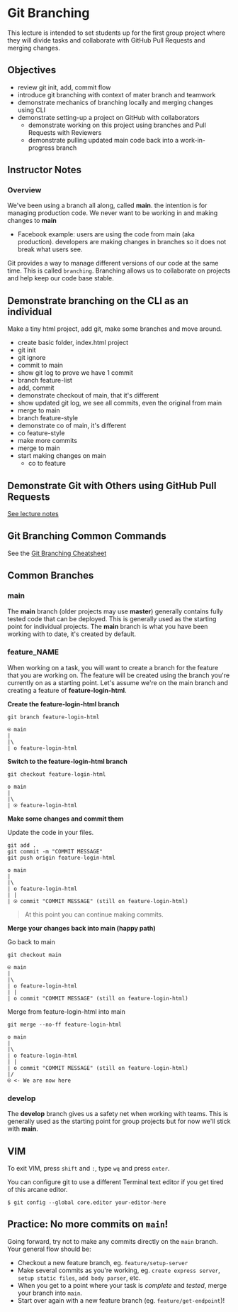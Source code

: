 # Git Branching

This lecture is intended to set students up for the first group project where they will divide tasks and collaborate with GitHub Pull Requests and merging changes.

## Objectives

- review git init, add, commit flow
- introduce git branching with context of mater branch and teamwork
- demonstrate mechanics of branching locally and merging changes using CLI
- demonstrate setting-up a project on GitHub with collaborators
    - demonstrate working on this project using branches and Pull Requests with Reviewers
    - demonstrate pulling updated main code back into a work-in-progress branch

## Instructor Notes

### Overview

We've been using a branch all along, called **main**. the intention is for managing production code. We never want to be working in and making changes to **main**

- Facebook example: users are using the code from main (aka production). developers are making changes in branches so it does not break what users see.

Git provides a way to manage different versions of our code at the same time. This is called `branching`. Branching allows us to collaborate on projects and help keep our code base stable.


## Demonstrate branching on the CLI as an individual

Make a tiny html project, add git, make some branches and move around.

- create basic folder, index.html project
- git init
- git ignore
- commit to main
- show git log to prove we have 1 commit
- branch feature-list
- add, commit
- demonstrate checkout of main, that it's different
- show updated git log, we see all commits, even the original from main
- merge to main
- branch feature-style
- demonstrate co of main, it's different
- co feature-style
- make more commits
- merge to main
- start making changes on main
    - co to feature


## Demonstrate Git with Others using GitHub Pull Requests

[See lecture notes](09-04b_git-branching-with-pull-requests.md)


## Git Branching Common Commands

See the [Git Branching Cheatsheet](git-branching-cheatsheet.md)


## Common Branches

### main

The **main** branch (older projects may use **master**) generally contains fully tested code that can be deployed. This is generally used as the starting point for individual projects. The **main** branch is what you have been working with to date, it's created by default.

### feature_NAME

When working on a task, you will want to create a branch for the feature that you are working on. The feature will be created using the branch you're currently on as a starting point. Let's assume we're on the main branch and creating a feature of **feature-login-html**.

**Create the feature-login-html branch**

```
git branch feature-login-html
```


```
⍟ main
|
|\
| o feature-login-html
```

**Switch to the feature-login-html branch**

```
git checkout feature-login-html
```

```
o main
|
|\
| ⍟ feature-login-html
```

**Make some changes and commit them**

Update the code in your files.

```
git add .
git commit -m "COMMIT MESSAGE"
git push origin feature-login-html
```

```
o main
|
|\
| o feature-login-html
| |
| ⍟ commit "COMMIT MESSAGE" (still on feature-login-html)
```

> At this point you can continue making commits.

**Merge your changes back into main (happy path)**

Go back to main

```
git checkout main
```

```
⍟ main
|
|\
| o feature-login-html
| |
| o commit "COMMIT MESSAGE" (still on feature-login-html)
```

Merge from feature-login-html into main

```
git merge --no-ff feature-login-html
```

```
o main
|
|\
| o feature-login-html
| |
| o commit "COMMIT MESSAGE" (still on feature-login-html)
|/
⍟ <- We are now here
```

### develop

The **develop** branch gives us a safety net when working with teams. This is generally used as the starting point for group projects but for now we'll stick with **main**.

## VIM

To exit VIM, press `shift` and `:`, type `wq` and press `enter`.

You can configure git to use a different Terminal text editor if you get tired of this arcane editor.

`$ git config --global core.editor your-editor-here`

## Practice: No more commits on `main`!

Going forward, try not to make any commits directly on the `main` branch. Your general flow should be:

- Checkout a new feature branch, eg. `feature/setup-server`
- Make several commits as you're working, eg. `create express server`, `setup static files`, `add body parser`, etc.
- When you get to a point where your task is _complete_ and _tested_, merge your branch into `main`. 
- Start over again with a new feature branch (eg. `feature/get-endpoint`)! 
